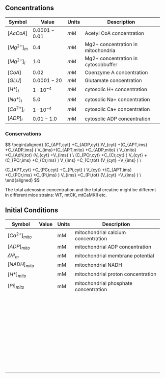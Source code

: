 ## Concentrations

| Symbol        | Value             | Units | Description                          |
| ------------- | ----------------- | ----- | ------------------------------------ |
| $[AcCoA]$     | $0.0001 - 0.01$   | $mM$  | Acetyl CoA concentration             |
| $[Mg^{2+}]_m$ | $0.4$             | $mM$  | Mg2+ concentration in mitochondria   |
| $[Mg^{2+}]_i$ | $1.0$             | $mM$  | Mg2+ concentration in cytosol/buffer |
| $[CoA]$       | $0.02$            | $mM$  | Coenzyme A concentration             |
| $[GLU]$       | $0.0001 - 20$     | $mM$  | Glutamate concentration              |
| $[H^+]_i$     | $1 \cdot 10^{-4}$ | $mM$  | cytosolic H+ concentration           |
| $[Na^+]_i$    | $5.0$             | $mM$  | cytosolic Na+ concentration          |
| $[Ca^{2+}]_i$ | $1 \cdot 10^{-4}$ | $mM$  | cytosolic Ca+ concentration          |
| $[ADP]_i$     | $0.01-1.0$        | $mM$  | cytosolic ADP concentration          |

### Conservations

$$
\begin{aligned}
(C_{APT,cyt} +C_{ADP,cyt} )V_{cyt} +(C_{APT,ims} +C_{ADP,ims} ) V_{ims}+(C_{APT,mito} +C_{ADP,mito} ) V_{mito} =C_{AdN,tot} (V_{cyt} +V_{ims} ) \\
(C_{PCr,cyt} +C_{Cr,cyt} ) V_{cyt} +(C_{PCr,ims} +C_{Cr,ims} ) V_{ims} =C_{Cr,tot} (V_{cyt} +V_{ims} ) \\

(C_{APT,cyt} +C_{PCr,cyt} +C_{Pi,cyt} ) V_{cyt} +(C_{APT,ims} +C_{PCr,ims} +C_{Pi,ims} ) V_{ims} =C_{Pi,tot}  (V_{cyt} +V_{ims} ) \\
\end{aligned}
$$

The total adenosine concentration and the total creatine might be different in different mice strains: WT, mtCK,  mtCaMKII etc.


## Initial Conditions

| Symbol                         | Value | Units | Description                           |
| ------------------------------ | ----- | ----- | ------------------------------------- |
| $\left[ Ca^{2+}\right]_{mito}$ |       | mM    | mitochondrial calcium concentration   |
| $[ADP]_{mito}$                 |       | mM    | mitochondrial ADP concentration       |
| $\Delta \Psi _{m}$             |       | mM    | mitochondrial membrane potential      |
| $[NADH]_{mito}$                |       | mM    | mitochondrial NADH                    |
| $\left[ H^{+}\right]_{mito}$   |       | mM    | mitochondrial proton concentration    |
| $[Pi]_{mito}$                  |       | mM    | mitochondrial phosphate concentration |
|                                |       |       |                                       |
|                                |       |       |                                       |
|                                |       |       |                                       |
|                                |       |       |                                       |
|                                |       |       |                                       |
|                                |       |       |                                       |
|                                |       |       |                                       |
|                                |       |       |                                       |
|                                |       |       |                                       |
|                                |       |       |                                       |
|                                |       |       |                                       |
|                                |       |       |                                       |
|                                |       |       |                                       |
|                                |       |       |                                       |
|                                |       |       |                                       |
|                                |       |       |                                       |
|                                |       |       |                                       |
|                                |       |       |                                       |
|                                |       |       |                                       |
|                                |       |       |                                       |
|                                |       |       |                                       |
|                                |       |       |                                       |
|                                |       |       |                                       |
|                                |       |       |                                       |
|                                |       |       |                                       |
|                                |       |       |                                       |
|                                |       |       |                                       |
|                                |       |       |                                       |
|                                |       |       |                                       |
|                                |       |       |                                       |
|                                |       |       |                                       |
|                                |       |       |                                       |
|                                |       |       |                                       |
|                                |       |       |                                       |
|                                |       |       |                                       |
|                                |       |       |                                       |
|                                |       |       |                                       |
|                                |       |       |                                       |
|                                |       |       |                                       |
|                                |       |       |                                       |
|                                |       |       |                                       |
|                                |       |       |                                       |
|                                |       |       |                                       |

